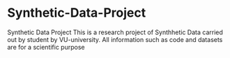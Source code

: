# Synthetic-Data-Project
Synthetic Data Project
This is a research project of Synthhetic Data carried out by student by VU-university. All information such as code and datasets are for a scientific purpose
